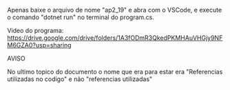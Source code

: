 Apenas baixe o arquivo de nome "ap2_19" e abra com o VSCode, e execute o comando "dotnet run" no terminal do program.cs.

Video do programa:
https://drive.google.com/drive/folders/1A3fODmR3QkedPKMHAuVHGjy9NFM6GZA0?usp=sharing

AVISO

No ultimo topico do documento o nome que era para estar era "Referencias utilizadas no codigo" e não "referencias utilizadas"
